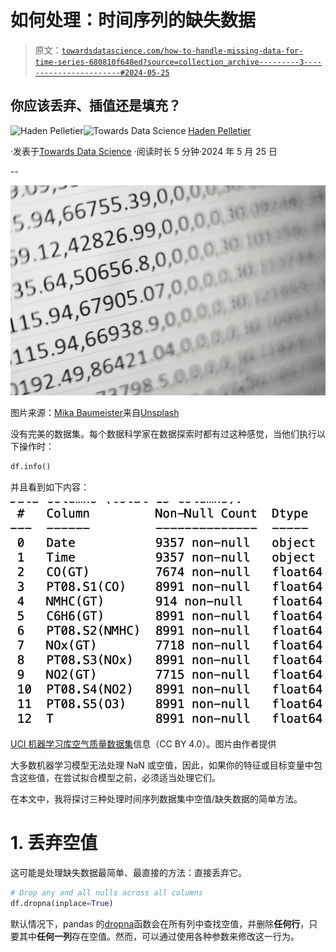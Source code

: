 # 如何处理：时间序列的缺失数据

> 原文：[`towardsdatascience.com/how-to-handle-missing-data-for-time-series-680810f648ed?source=collection_archive---------3-----------------------#2024-05-25`](https://towardsdatascience.com/how-to-handle-missing-data-for-time-series-680810f648ed?source=collection_archive---------3-----------------------#2024-05-25)

## 你应该丢弃、插值还是填充？

[](https://medium.com/@pelletierhaden?source=post_page---byline--680810f648ed--------------------------------)![Haden Pelletier](https://medium.com/@pelletierhaden?source=post_page---byline--680810f648ed--------------------------------)[](https://towardsdatascience.com/?source=post_page---byline--680810f648ed--------------------------------)![Towards Data Science](https://towardsdatascience.com/?source=post_page---byline--680810f648ed--------------------------------) [Haden Pelletier](https://medium.com/@pelletierhaden?source=post_page---byline--680810f648ed--------------------------------)

·发表于[Towards Data Science](https://towardsdatascience.com/?source=post_page---byline--680810f648ed--------------------------------) ·阅读时长 5 分钟·2024 年 5 月 25 日

--

![](img/229268897c4d0e5ec19aa8f51bcf62d0.png)

图片来源：[Mika Baumeister](https://unsplash.com/@kommumikation?utm_source=medium&utm_medium=referral)来自[Unsplash](https://unsplash.com/?utm_source=medium&utm_medium=referral)

没有完美的数据集。每个数据科学家在数据探索时都有过这种感觉，当他们执行以下操作时：

```py
df.info()
```

并且看到如下内容：

![](img/560f6e43bf14b6389f0dcfd2f2b5312c.png)

[UCI 机器学习库空气质量数据集](https://archive.ics.uci.edu/dataset/360/air+quality)信息（CC BY 4.0）。图片由作者提供

大多数机器学习模型无法处理 NaN 或空值，因此，如果你的特征或目标变量中包含这些值，在尝试拟合模型之前，必须适当处理它们。

在本文中，我将探讨三种处理时间序列数据集中空值/缺失数据的简单方法。

# 1\. 丢弃空值

这可能是处理缺失数据最简单、最直接的方法：直接丢弃它。

```py
# Drop any and all nulls across all columns
df.dropna(inplace=True)
```

默认情况下，pandas 的[dropna](https://pandas.pydata.org/docs/reference/api/pandas.DataFrame.dropna.html)函数会在所有列中查找空值，并删除**任何行**，只要其中**任何一列**存在空值。然而，可以通过使用各种参数来修改这一行为。
